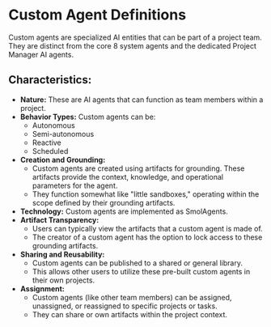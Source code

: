 # Custom Agent Definitions

Custom agents are specialized AI entities that can be part of a project team. They are distinct from the core 8 system agents and the dedicated Project Manager AI agents.

## Characteristics:

-   **Nature:** These are AI agents that can function as team members within a project.
-   **Behavior Types:** Custom agents can be:
    -   Autonomous
    -   Semi-autonomous
    -   Reactive
    -   Scheduled
-   **Creation and Grounding:**
    -   Custom agents are created using artifacts for grounding. These artifacts provide the context, knowledge, and operational parameters for the agent.
    -   They function somewhat like "little sandboxes," operating within the scope defined by their grounding artifacts.
-   **Technology:** Custom agents are implemented as SmolAgents.
-   **Artifact Transparency:**
    -   Users can typically view the artifacts that a custom agent is made of.
    -   The creator of a custom agent has the option to lock access to these grounding artifacts.
-   **Sharing and Reusability:**
    -   Custom agents can be published to a shared or general library.
    -   This allows other users to utilize these pre-built custom agents in their own projects.
-   **Assignment:**
    -   Custom agents (like other team members) can be assigned, unassigned, or reassigned to specific projects or tasks.
    -   They can share or own artifacts within the project context.
